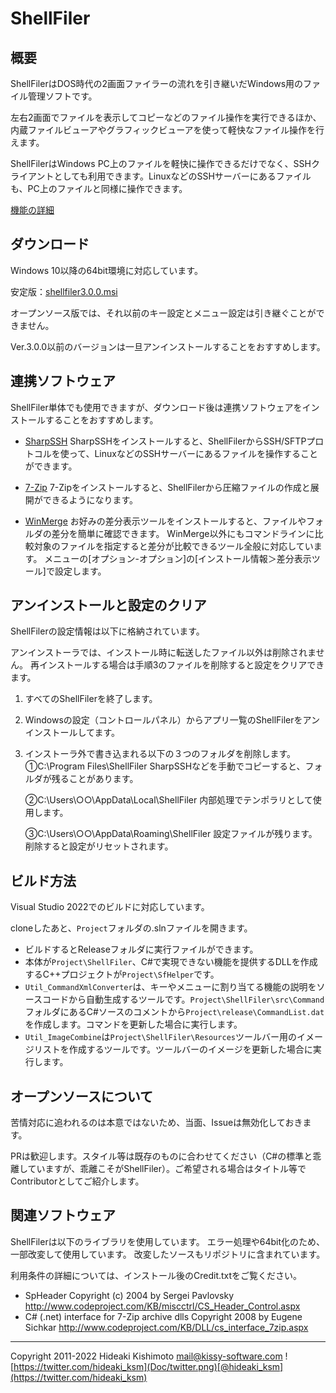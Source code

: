﻿# ShellFiler

## 概要

ShellFilerはDOS時代の2画面ファイラーの流れを引き継いだWindows用のファイル管理ソフトです。

左右2画面でファイルを表示してコピーなどのファイル操作を実行できるほか、内蔵ファイルビューアやグラフィックビューアを使って軽快なファイル操作を行えます。

ShellFilerはWindows PC上のファイルを軽快に操作できるだけでなく、SSHクライアントとしても利用できます。LinuxなどのSSHサーバーにあるファイルも、PC上のファイルと同様に操作できます。

[機能の詳細](Doc/README.md)

## ダウンロード

Windows 10以降の64bit環境に対応しています。

安定版：[shellfiler3.0.0.msi](Release/shellfiler3.0.0.msi)

オープンソース版では、それ以前のキー設定とメニュー設定は引き継ぐことができません。

Ver.3.0.0以前のバージョンは一旦アンインストールすることをおすすめします。

## 連携ソフトウェア

ShellFiler単体でも使用できますが、ダウンロード後は連携ソフトウェアをインストールすることをおすすめします。

* [SharpSSH](https://ja.osdn.net/projects/sfnet_sharpssh/)
    SharpSSHをインストールすると、ShellFilerからSSH/SFTPプロトコルを使って、LinuxなどのSSHサーバーにあるファイルを操作することができます。

* [7-Zip](https://sevenzip.osdn.jp/)
    7-Zipをインストールすると、ShellFilerから圧縮ファイルの作成と展開ができるようになります。

* [WinMerge](https://winmerge.org/?lang=ja)
    お好みの差分表示ツールをインストールすると、ファイルやフォルダの差分を簡単に確認できます。
    WinMerge以外にもコマンドラインに比較対象のファイルを指定すると差分が比較できるツール全般に対応しています。
    メニューの[オプション-オプション]の[インストール情報＞差分表示ツール]で設定します。

## アンインストールと設定のクリア

ShellFilerの設定情報は以下に格納されています。

アンインストーラでは、インストール時に転送したファイル以外は削除されません。
再インストールする場合は手順3のファイルを削除すると設定をクリアできます。

1. すべてのShellFilerを終了します。

2. Windowsの設定（コントロールパネル）からアプリ一覧のShellFilerをアンインストールしてます。

3. インストーラ外で書き込まれる以下の３つのフォルダを削除します。
   ①C:\Program Files\ShellFiler
   SharpSSHなどを手動でコピーすると、フォルダが残ることがあります。

   ②C:\Users\○○\AppData\Local\ShellFiler
    内部処理でテンポラリとして使用します。

   ③C:\Users\○○\AppData\Roaming\ShellFiler
   設定ファイルが残ります。削除すると設定がリセットされます。

## ビルド方法

Visual Studio 2022でのビルドに対応しています。

cloneしたあと、`Project`フォルダの.slnファイルを開きます。

* ビルドするとReleaseフォルダに実行ファイルができます。
* 本体が`Project\ShellFiler`、C#で実現できない機能を提供するDLLを作成するC++プロジェクトが`Project\SfHelper`です。
* `Util_CommandXmlConverter`は、キーやメニューに割り当てる機能の説明をソースコードから自動生成するツールです。`Project\ShellFiler\src\Command`フォルダにあるC#ソースのコメントから`Project\release\CommandList.dat`を作成します。コマンドを更新した場合に実行します。
* `Util_ImageCombine`は`Project\ShellFiler\Resources`ツールバー用のイメージリストを作成するツールです。ツールバーのイメージを更新した場合に実行します。

## オープンソースについて

苦情対応に追われるのは本意ではないため、当面、Issueは無効化しておきます。

PRは歓迎します。スタイル等は既存のものに合わせてください（C#の標準と乖離していますが、乖離こそがShellFiler）。ご希望される場合はタイトル等でContributorとしてご紹介します。

## 関連ソフトウェア

ShellFilerは以下のライブラリを使用しています。
エラー処理や64bit化のため、一部改変して使用しています。
改変したソースもリポジトリに含まれています。

利用条件の詳細については、インストール後のCredit.txtをご覧ください。

- SpHeader
  Copyright (c) 2004 by Sergei Pavlovsky
  http://www.codeproject.com/KB/miscctrl/CS_Header_Control.aspx
- C# (.net) interface for 7-Zip archive dlls
  Copyright 2008 by Eugene Sichkar
  http://www.codeproject.com/KB/DLL/cs_interface_7zip.aspx

---

Copyright 2011-2022 Hideaki Kishimoto
mail@kissy-software.com
![https://twitter.com/hideaki_ksm](Doc/twitter.png)[@hideaki_ksm](https://twitter.com/hideaki_ksm)

